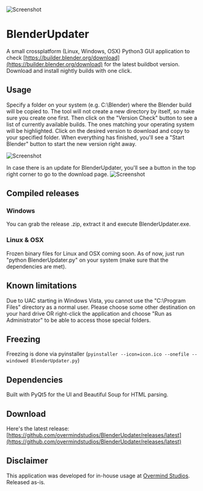 ![Screenshot](https://raw.githubusercontent.com/overmindstudios/BlenderUpdater/master/screenshot.png)

# BlenderUpdater
A small crossplatform (Linux, Windows, OSX) Python3 GUI application to check [https://builder.blender.org/download](https://builder.blender.org/download) for
the latest buildbot version. Download and install nightly builds with one click.

## Usage
Specify a folder on your system (e.g. C:\Blender) where the Blender build will be copied to. The tool will not create a new directory by itself, so make sure you create one first.
Then click on the "Version Check" button to see a list of currently available builds. The ones matching your operating system will be highlighted. Click on the desired version to download and copy to your specified folder.
When everything has finished, you'll see a "Start Blender" button to start the new version right away.

![Screenshot](https://raw.githubusercontent.com/overmindstudios/BlenderUpdater/master/run_blender.png)

In case there is an update for BlenderUpdater, you'll see a button in the top right corner to go to the download page.
![Screenshot](https://raw.githubusercontent.com/overmindstudios/BlenderUpdater/master/app_update.png)

## Compiled releases
### Windows
You can grab the release .zip, extract it and execute BlenderUpdater.exe.

### Linux & OSX
Frozen binary files for Linux and OSX coming soon. As of now, just run "python BlenderUpdater.py" on your system (make sure that the dependencies are met).

## Known limitations
Due to UAC starting in Windows Vista, you cannot use the "C:\Program Files\" directory as a
normal user. Please choose some other destination on your hard drive OR right-click
the application and choose "Run as Administrator" to be able to access those special folders.

## Freezing
Freezing is done via pyinstaller (`pyinstaller --icon=icon.ico --onefile --windowed BlenderUpdater.py`)

## Dependencies
Built with PyQt5 for the UI and Beautiful Soup for HTML parsing.

## Download
Here's the latest release: [https://github.com/overmindstudios/BlenderUpdater/releases/latest](https://github.com/overmindstudios/BlenderUpdater/releases/latest)


## Disclaimer
This application was developed for in-house usage at [Overmind Studios](http://www.overmind-studios.de). Released as-is.
